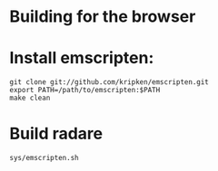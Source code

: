 Building for the browser
========================

# Install emscripten:

    git clone git://github.com/kripken/emscripten.git
    export PATH=/path/to/emscripten:$PATH
    make clean


# Build radare

    sys/emscripten.sh


<!--

--- random notes ---

export CC="emcc --ignore-dynamic-linking"
./configure --prefix=/usr --disable-shared --enable-static --disable-debugger --with-compiler=emscripten --without-pic --with-nonpic
emmake make -j4 

cd binrz/rizin
 emcc ../../librz/*/*.o rizin.c -I ../../librz/include/ -DRZ_BIRTH=\"pop\" -DRZ_GITTIP=\"123\" ../../librz/db/sdb/src/*.o

binrz/rz_ax/rz_ax.js:

emcc -O2 rz_ax.o ../../librz/util/librz_util.a -o rz_ax.js

binrz/rz_asm/rz_asm.js:

emcc -O2  -L.. -o rz_asm.js   ../../shlr/sdb/src/libsdb.a -lm $A/util/librz_util.a $A/asm/librz_asm.a rz_asm.o ../../librz/util/librz_util.a  ../../librz/parse/librz_parse.a  ../../librz/db/libr_db.a ../../librz/syscall/librz_syscall.a  ../../librz/asm/librz_asm.a  ../../librz/lib/libr_lib.a ../../librz/db/libr_db.a ../../shlr/sdb/src/libsdb.a ../../librz/util/librz_util.a

-->

